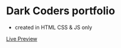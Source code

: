# Dark Coders portfolio
- created in HTML CSS & JS only

[Live Preview](https://darkcoders07.netlify.app/)